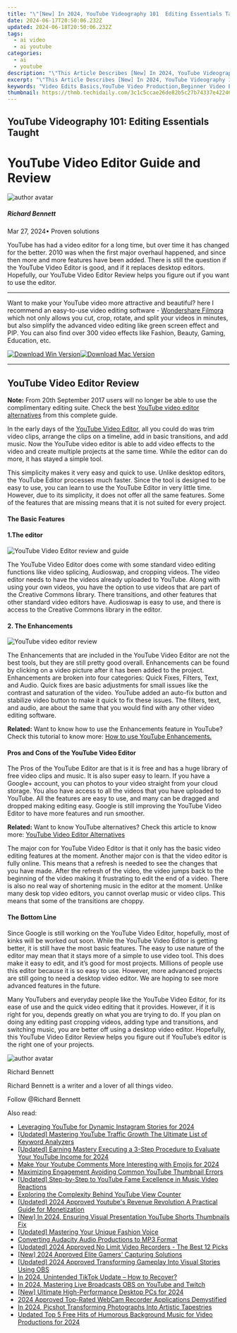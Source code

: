 ```yaml
---
title: "\"[New] In 2024, YouTube Videography 101  Editing Essentials Taught\""
date: 2024-06-17T20:50:06.232Z
updated: 2024-06-18T20:50:06.232Z
tags:
  - ai video
  - ai youtube
categories:
  - ai
  - youtube
description: "\"This Article Describes [New] In 2024, YouTube Videography 101: Editing Essentials Taught\""
excerpt: "\"This Article Describes [New] In 2024, YouTube Videography 101: Editing Essentials Taught\""
keywords: "Video Edits Basics,YouTube Video Production,Beginner Video Editing,Editing Techniques for YouTubers,Essential Video Editor Tips,Fundamental Video Editing Skills,First Steps in Video Editing"
thumbnail: https://thmb.techidaily.com/3c1c5ccae26de82b5c27b74337e4224665d5a7b903378f876b3f4cc7ee4fa520.png
---
```


## YouTube Videography 101: Editing Essentials Taught

# YouTube Video Editor Guide and Review

![author avatar](https://images.wondershare.com/filmora/article-images/richard-bennett.jpg)

##### Richard Bennett

 Mar 27, 2024• Proven solutions

YouTube has had a video editor for a long time, but over time it has changed for the better. 2010 was when the first major overhaul happened, and since then more and more features have been added. There is still the question if the YouTube Video Editor is good, and if it replaces desktop editors. Hopefully, our YouTube Video Editor Review helps you figure out if you want to use the editor.

---

Want to make your YouTube video more attractive and beautiful? here I recommend an easy-to-use video editing software - [Wondershare Filmora](https://tools.techidaily.com/wondershare/filmora/download/) which not only allows you cut, crop, rotate, and split your videos in minutes, but also simplify the advanced video editing like green screen effect and PIP. You can also find over 300 video effects like Fashion, Beauty, Gaming, Education, etc.

[![Download Win Version](https://images.wondershare.com/filmora/guide/download-btn-win.jpg)](https://tools.techidaily.com/wondershare/filmora/download/)[![Download Mac Version](https://images.wondershare.com/filmora/guide/download-btn-mac.jpg)](https://tools.techidaily.com/wondershare/filmora/download/)

---

## YouTube Video Editor Review

**Note:** From 20th September 2017 users will no longer be able to use the complimentary editing suite. Check the best [YouTube video editor alternatives](https://tools.techidaily.com/wondershare/filmora/download/) from this complete guide.

In the early days of the [YouTube Video Editor](https://www.youtube.com/editor), all you could do was trim video clips, arrange the clips on a timeline, add in basic transitions, and add music. Now the YouTube video editor is able to add video effects to the video and create multiple projects at the same time. While the editor can do more, it has stayed a simple tool.

This simplicity makes it very easy and quick to use. Unlike desktop editors, the YouTube Editor processes much faster. Since the tool is designed to be easy to use, you can learn to use the YouTube Editor in very little time. However, due to its simplicity, it does not offer all the same features. Some of the features that are missing means that it is not suited for every project.

#### **The Basic Features**

#### 1.The editor

![YouTube Video Editor review and guide](https://images.wondershare.com/filmora/article-images/add-music-to-youtube-video-6.jpg)

The YouTube Video Editor does come with some standard video editing functions like video splicing, Audioswap, and cropping videos. The video editor needs to have the videos already uploaded to YouTube. Along with using your own videos, you have the option to use videos that are part of the Creative Commons library. There transitions, and other features that other standard video editors have. Audioswap is easy to use, and there is access to the Creative Commons library in the editor.

#### 2. The Enhancements

![YouTube video editor review](https://images.wondershare.com/filmora/article-images/quick-fix.jpg)

The Enhancements that are included in the YouTube Video Editor are not the best tools, but they are still pretty good overall. Enhancements can be found by clicking on a video picture after it has been added to the project. Enhancements are broken into four categories: Quick Fixes, Filters, Text, and Audio. Quick fixes are basic adjustments for small issues like the contrast and saturation of the video. YouTube added an auto-fix button and stabilize video button to make it quick to fix these issues. The filters, text, and audio, are about the same that you would find with any other video editing software.

**Related:** Want to know how to use the Enhancements feature in YouTube? Check this tutorial to know more: [How to use YouTube Enhancements.](https://tools.techidaily.com/wondershare/filmora/download/)

#### **Pros and Cons of the YouTube Video Editor**

The Pros of the YouTube Editor are that is it is free and has a huge library of free video clips and music. It is also super easy to learn. If you have a Google+ account, you can photos to your video straight from your cloud storage. You also have access to all the videos that you have uploaded to YouTube. All the features are easy to use, and many can be dragged and dropped making editing easy. Google is still improving the YouTube Video Editor to have more features and run smoother.

**Related:** Want to know YouTube alternatives? Check this article to know more: [YouTube Video Editor Alternatives](https://tools.techidaily.com/wondershare/filmora/download/)

The major con for YouTube Video Editor is that it only has the basic video editing features at the moment. Another major con is that the video editor is fully online. This means that a refresh is needed to see the changes that you have made. After the refresh of the video, the video jumps back to the beginning of the video making it frustrating to edit the end of a video. There is also no real way of shortening music in the editor at the moment. Unlike many desk top video editors, you cannot overlap music or video clips. This means that some of the transitions are choppy.

#### **The Bottom Line**

Since Google is still working on the YouTube Video Editor, hopefully, most of kinks will be worked out soon. While the YouTube Video Editor is getting better, it is still have the most basic features. The easy to use nature of the editor may mean that it stays more of a simple to use video tool. This does make it easy to edit, and it’s good for most projects. Millions of people use this editor because it is so easy to use. However, more advanced projects are still going to need a desktop video editor. We are hoping to see more advanced features in the future.

Many YouTubers and everyday people like the YouTube Video Editor, for its ease of use and the quick video editing that it provides. However, if it is right for you, depends greatly on what you are trying to do. If you plan on doing any editing past cropping videos, adding type and transitions, and switching music, you are better off using a desktop video editor. Hopefully, this YouTube Video Editor Review helps you figure out if YouTube’s editor is the right one of your projects.

![author avatar](https://images.wondershare.com/filmora/article-images/richard-bennett.jpg)

Richard Bennett

Richard Bennett is a writer and a lover of all things video.

Follow @Richard Bennett


<ins class="adsbygoogle"
     style="display:block"
     data-ad-format="autorelaxed"
     data-ad-client="ca-pub-7571918770474297"
     data-ad-slot="1223367746"></ins>



<ins class="adsbygoogle"
     style="display:block"
     data-ad-client="ca-pub-7571918770474297"
     data-ad-slot="8358498916"
     data-ad-format="auto"
     data-full-width-responsive="true"></ins>

<span class="atpl-alsoreadstyle">Also read:</span>
<div><ul>
<li><a href="https://youtube-lab.techidaily.com/aging-youtube-for-dynamic-instagram-stories-for-2024/"><u>Leveraging YouTube for Dynamic Instagram Stories for 2024</u></a></li>
<li><a href="https://youtube-lab.techidaily.com/ed-mastering-youtube-traffic-growth-the-ultimate-list-of-keyword-analyzers/"><u>[Updated] Mastering YouTube Traffic Growth  The Ultimate List of Keyword Analyzers</u></a></li>
<li><a href="https://youtube-lab.techidaily.com/ed-earning-mastery-executing-a-3-step-procedure-to-evaluate-your-youtube-income-for-2024/"><u>[Updated] Earning Mastery  Executing a 3-Step Procedure to Evaluate Your YouTube Income for 2024</u></a></li>
<li><a href="https://youtube-lab.techidaily.com/your-youtube-comments-more-interesting-with-emojis-for-2024/"><u>Make Your Youtube Comments More Interesting with Emojis for 2024</u></a></li>
<li><a href="https://youtube-lab.techidaily.com/izing-engagement-avoiding-common-youtube-thumbnail-errors/"><u>Maximizing Engagement  Avoiding Common YouTube Thumbnail Errors</u></a></li>
<li><a href="https://youtube-lab.techidaily.com/ed-step-by-step-to-youtube-fame-excellence-in-music-video-reactions/"><u>[Updated] Step-by-Step to YouTube Fame  Excellence in Music Video Reactions</u></a></li>
<li><a href="https://youtube-lab.techidaily.com/ring-the-complexity-behind-youtube-view-counter/"><u>Exploring the Complexity Behind YouTube View Counter</u></a></li>
<li><a href="https://youtube-lab.techidaily.com/ed-2024-approved-youtubes-revenue-revolution-a-practical-guide-for-monetization/"><u>[Updated] 2024 Approved  Youtube's Revenue Revolution  A Practical Guide for Monetization</u></a></li>
<li><a href="https://youtube-lab.techidaily.com/n-2024-ensuring-visual-presentation-youtube-shorts-thumbnails-fix/"><u>[New] In 2024, Ensuring Visual Presentation  YouTube Shorts Thumbnails Fix</u></a></li>
<li><a href="https://youtube-lab.techidaily.com/ed-mastering-your-unique-fashion-voice/"><u>[Updated] Mastering Your Unique Fashion Voice</u></a></li>
<li><a href="https://sound-tweaking.techidaily.com/converting-audacity-audio-productions-to-mp3-format/"><u>Converting Audacity Audio Productions to MP3 Format</u></a></li>
<li><a href="https://screen-sharing-recording.techidaily.com/updated-2024-approved-no-limit-video-recorders-the-best-12-picks/"><u>[Updated] 2024 Approved  No Limit Video Recorders - The Best 12 Picks</u></a></li>
<li><a href="https://facebook-video-share.techidaily.com/new-2024-approved-elite-gamers-capturing-solutions/"><u>[New] 2024 Approved  Elite Gamers' Capturing Solutions</u></a></li>
<li><a href="https://screen-capture.techidaily.com/updated-2024-approved-transforming-gameplay-into-visual-stories-using-obs/"><u>[Updated] 2024 Approved  Transforming Gameplay Into Visual Stories Using OBS</u></a></li>
<li><a href="https://tiktok-video-files.techidaily.com/in-2024-unintended-tiktok-update-how-to-recover/"><u>In 2024, Unintended TikTok Update – How to Recover?</u></a></li>
<li><a href="https://visual-screen-recording.techidaily.com/in-2024-mastering-live-broadcasts-obs-on-youtube-and-twitch/"><u>In 2024, Mastering Live Broadcasts  OBS on YouTube and Twitch</u></a></li>
<li><a href="https://vp-tips.techidaily.com/new-ultimate-high-performance-desktop-pcs-for-2024/"><u>[New] Ultimate High-Performance Desktop PCs for 2024</u></a></li>
<li><a href="https://screen-mirroring-recording.techidaily.com/2024-approved-top-rated-webcam-recorder-applications-demystified/"><u>2024 Approved  Top-Rated WebCam Recorder Applications Demystified</u></a></li>
<li><a href="https://extra-approaches.techidaily.com/in-2024-picshot-transforming-photographs-into-artistic-tapestries/"><u>In 2024, Picshot  Transforming Photographs Into Artistic Tapestries</u></a></li>
<li><a href="https://audio-editing.techidaily.com/updated-top-5-free-hits-of-humorous-background-music-for-video-productions-for-2024/"><u>Updated Top 5 Free Hits of Humorous Background Music for Video Productions for 2024</u></a></li>
</ul></div>
